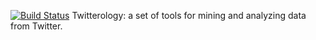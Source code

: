 [![Build Status](https://travis-ci.org/harius/twitterology.svg?branch=master)](https://travis-ci.org/harius/twitterology)
Twitterology: a set of tools for mining and analyzing data from Twitter.
